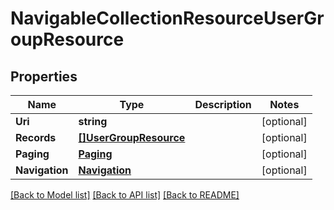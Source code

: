 # NavigableCollectionResourceUserGroupResource

## Properties
Name | Type | Description | Notes
------------ | ------------- | ------------- | -------------
**Uri** | **string** |  | [optional] 
**Records** | [**[]UserGroupResource**](UserGroupResource.md) |  | [optional] 
**Paging** | [**Paging**](Paging.md) |  | [optional] 
**Navigation** | [**Navigation**](Navigation.md) |  | [optional] 

[[Back to Model list]](../README.md#documentation-for-models) [[Back to API list]](../README.md#documentation-for-api-endpoints) [[Back to README]](../README.md)


